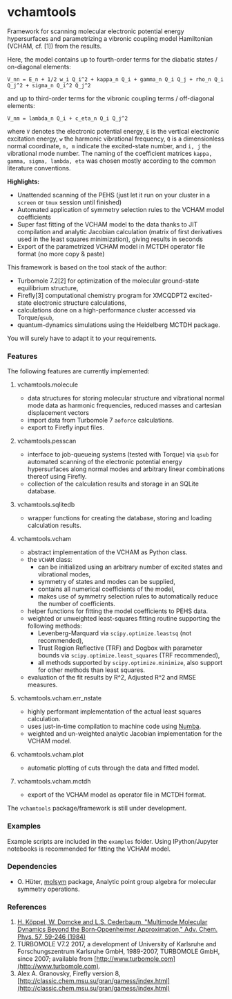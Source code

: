 # vchamtools

Framework for scanning molecular electronic potential energy hypersurfaces and parametrizing a vibronic coupling model Hamiltonian (VCHAM, cf. [1]) from the results.

Here, the model contains up to fourth-order terms for the diabatic states / on-diagonal elements:

```V_nn = E_n + 1/2 w_i Q_i^2 + kappa_n Q_i + gamma_n Q_i Q_j + rho_n Q_i Q_j^2 + sigma_n Q_i^2 Q_j^2```

and up to third-order terms for the vibronic coupling terms / off-diagonal elements:

```V_nm = lambda_n Q_i + c_eta_n Q_i Q_j^2```

where `V` denotes the electronic potential energy, `E` is the vertical electronic excitation energy, `w` the harmonic vibrational frequency, `Q` is a dimensionless normal coordinate, `n, m` indicate the excited-state number, and `i, j` the vibrational mode number. The naming of the coefficient matrices `kappa, gamma, sigma, lambda, eta` was chosen mostly according to the common literature conventions.

**Highlights:**
* Unattended scanning of the PEHS (just let it run on your cluster in a `screen` or `tmux` session until finished)
* Automated application of symmetry selection rules to the VCHAM model coefficients
* Super fast fitting of the VCHAM model to the data thanks to JIT compilation and analytic Jacobian calculation (matrix of first derivatives used in the least squares minimization), giving results in seconds
* Export of the parametrized VCHAM model in MCTDH operator file format (no more copy & paste)

This framework is based on the tool stack of the author:
* Turbomole 7.2[2] for optimization of the molecular ground-state equilibrium structure,
* Firefly[3] computational chemistry program for XMCQDPT2 excited-state electronic structure calculations,
* calculations done on a high-performance cluster accessed via Torque/`qsub`,
* quantum-dynamics simulations using the Heidelberg MCTDH package.

You will surely have to adapt it to your requirements.

### Features
The following features are currently implemented:

1. vchamtools.molecule
    * data structures for storing molecular structure and vibrational normal mode data as harmonic frequencies, reduced masses and cartesian displacement vectors
    * import data from Turbomole 7 `aoforce` calculations.
    * export to Firefly input files.

2. vchamtools.pesscan
    * interface to job-queueing systems (tested with Torque) via `qsub` for automated scanning of the electronic potential energy hypersurfaces along normal modes and arbitrary linear combinations thereof using Firefly.
    * collection of the calculation results and storage in an SQLite database.

3. vchamtools.sqlitedb
    * wrapper functions for creating the database, storing and loading calculation results.

4. vchamtools.vcham
    * abstract implementation of the VCHAM as Python class.
    * the `VCHAM` class:
        - can be initialized using an arbitrary number of excited states and vibrational modes,
        - symmetry of states and modes can be supplied,
        - contains all numerical coefficients of the model,
        - makes use of symmetry selection rules to automatically reduce the number of coefficients.
    * helper functions for fitting the model coefficients to PEHS data.
    * weighted or unweighted least-squares fitting routine supporting the following methods:
        - Levenberg-Marquard via `scipy.optimize.leastsq` (not recommended),
        - Trust Region Reflective (TRF) and Dogbox with parameter bounds via `scipy.optimize.least_squares` (TRF recommended),
        - all methods supported by `scipy.optimize.minimize`, also support for other methods than least squares.
    * evaluation of the fit results by R^2, Adjusted R^2 and RMSE measures.

5. vchamtools.vcham.err_nstate
    * highly performant implementation of the actual least squares calculation.
    * uses just-in-time compilation to machine code using [Numba](http://numba.pydata.org).
    * weighted and un-weighted analytic Jacobian implementation for the VCHAM model.

6. vchamtools.vcham.plot
    * automatic plotting of cuts through the data and fitted model.

7. vchamtools.vcham.mctdh
    * export of the VCHAM model as operator file in MCTDH format.


The `vchamtools` package/framework is still under development.

### Examples
Example scripts are included in the `examples` folder.
Using IPython/Jupyter notebooks is recommended for fitting the VCHAM model.

### Dependencies
* O. Hüter, [molsym](https://github.com/oh-fv/molsym) package, Analytic point group algebra for molecular symmetry operations.

### References
1. [H. Köppel, W. Domcke and L.S. Cederbaum, "Multimode Molecular Dynamics Beyond the Born‐Oppenheimer Approximation," Adv. Chem. Phys. 57, 59-246 (1984)](https://doi.org/10.1002/9780470142813.ch2)
2. TURBOMOLE V7.2 2017, a development of University of Karlsruhe and Forschungszentrum Karlsruhe GmbH, 1989-2007, TURBOMOLE GmbH, since 2007; available from [http://www.turbomole.com](http://www.turbomole.com).
3. Alex A. Granovsky, Firefly version 8, [http://classic.chem.msu.su/gran/gamess/index.html](http://classic.chem.msu.su/gran/gamess/index.html)